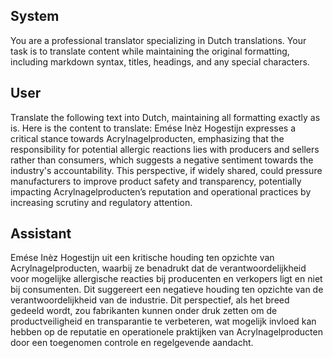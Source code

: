## System

You are a professional translator specializing in Dutch translations. 
Your task is to translate content while maintaining the original formatting, including markdown syntax, 
titles, headings, and any special characters.

## User

Translate the following text into Dutch, maintaining all formatting exactly as is.
Here is the content to translate:
Emése Inèz Hogestijn expresses a critical stance towards Acrylnagelproducten, emphasizing that the responsibility for potential allergic reactions lies with producers and sellers rather than consumers, which suggests a negative sentiment towards the industry's accountability. This perspective, if widely shared, could pressure manufacturers to improve product safety and transparency, potentially impacting Acrylnagelproducten’s reputation and operational practices by increasing scrutiny and regulatory attention.

## Assistant

Emése Inèz Hogestijn uit een kritische houding ten opzichte van Acrylnagelproducten, waarbij ze benadrukt dat de verantwoordelijkheid voor mogelijke allergische reacties bij producenten en verkopers ligt en niet bij consumenten. Dit suggereert een negatieve houding ten opzichte van de verantwoordelijkheid van de industrie. Dit perspectief, als het breed gedeeld wordt, zou fabrikanten kunnen onder druk zetten om de productveiligheid en transparantie te verbeteren, wat mogelijk invloed kan hebben op de reputatie en operationele praktijken van Acrylnagelproducten door een toegenomen controle en regelgevende aandacht.

